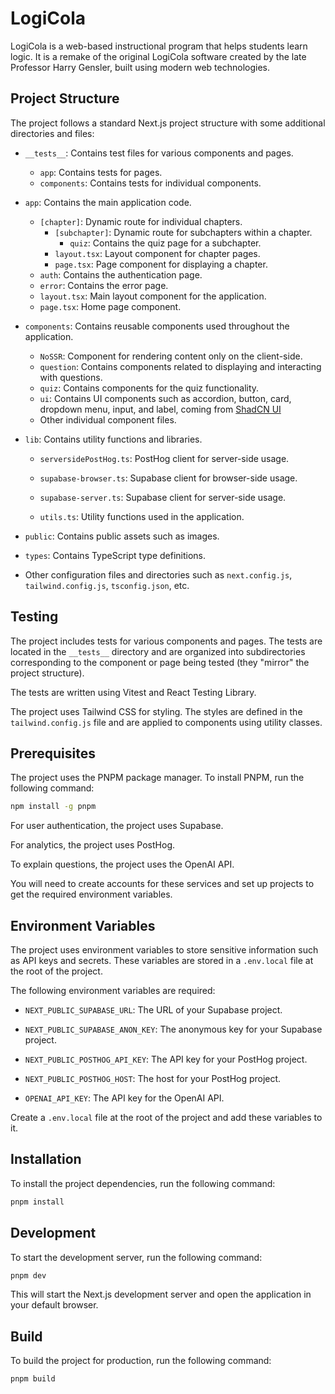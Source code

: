 # LogiCola

LogiCola is a web-based instructional program that helps students learn logic. It is a remake of the original LogiCola software created by the late Professor Harry Gensler, built using modern web technologies.

## Project Structure

The project follows a standard Next.js project structure with some additional directories and files:

- `__tests__`: Contains test files for various components and pages.

  - `app`: Contains tests for pages.
  - `components`: Contains tests for individual components.

- `app`: Contains the main application code.

  - `[chapter]`: Dynamic route for individual chapters.
    - `[subchapter]`: Dynamic route for subchapters within a chapter.
      - `quiz`: Contains the quiz page for a subchapter.
    - `layout.tsx`: Layout component for chapter pages.
    - `page.tsx`: Page component for displaying a chapter.
  - `auth`: Contains the authentication page.
  - `error`: Contains the error page.
  - `layout.tsx`: Main layout component for the application.
  - `page.tsx`: Home page component.

- `components`: Contains reusable components used throughout the application.

  - `NoSSR`: Component for rendering content only on the client-side.
  - `question`: Contains components related to displaying and interacting with questions.
  - `quiz`: Contains components for the quiz functionality.
  - `ui`: Contains UI components such as accordion, button, card, dropdown menu, input, and label, coming from [ShadCN UI](https://ui.shadcn.com/)
  - Other individual component files.

- `lib`: Contains utility functions and libraries.

  - `serversidePostHog.ts`: PostHog client for server-side usage.

  - `supabase-browser.ts`: Supabase client for browser-side usage.

  - `supabase-server.ts`: Supabase client for server-side usage.

  - `utils.ts`: Utility functions used in the application.

- `public`: Contains public assets such as images.

- `types`: Contains TypeScript type definitions.

- Other configuration files and directories such as `next.config.js`, `tailwind.config.js`, `tsconfig.json`, etc.

## Testing

The project includes tests for various components and pages. The tests are located in the `__tests__` directory and are organized into subdirectories corresponding to the component or page being tested (they "mirror" the project structure).

The tests are written using Vitest and React Testing Library.

The project uses Tailwind CSS for styling. The styles are defined in the `tailwind.config.js` file and are applied to components using utility classes.

## Prerequisites

The project uses the PNPM package manager. To install PNPM, run the following command:

```bash
npm install -g pnpm
```

For user authentication, the project uses Supabase.

For analytics, the project uses PostHog.

To explain questions, the project uses the OpenAI API.

You will need to create accounts for these services and set up projects to get the required environment variables.

## Environment Variables

The project uses environment variables to store sensitive information such as API keys and secrets. These variables are stored in a `.env.local` file at the root of the project.

The following environment variables are required:

- `NEXT_PUBLIC_SUPABASE_URL`: The URL of your Supabase project.
- `NEXT_PUBLIC_SUPABASE_ANON_KEY`: The anonymous key for your Supabase project.

- `NEXT_PUBLIC_POSTHOG_API_KEY`: The API key for your PostHog project.
- `NEXT_PUBLIC_POSTHOG_HOST`: The host for your PostHog project.

- `OPENAI_API_KEY`: The API key for the OpenAI API.

Create a `.env.local` file at the root of the project and add these variables to it.

## Installation

To install the project dependencies, run the following command:

```bash
pnpm install
```

## Development

To start the development server, run the following command:

```bash
pnpm dev
```

This will start the Next.js development server and open the application in your default browser.

## Build

To build the project for production, run the following command:

```bash
pnpm build
```
